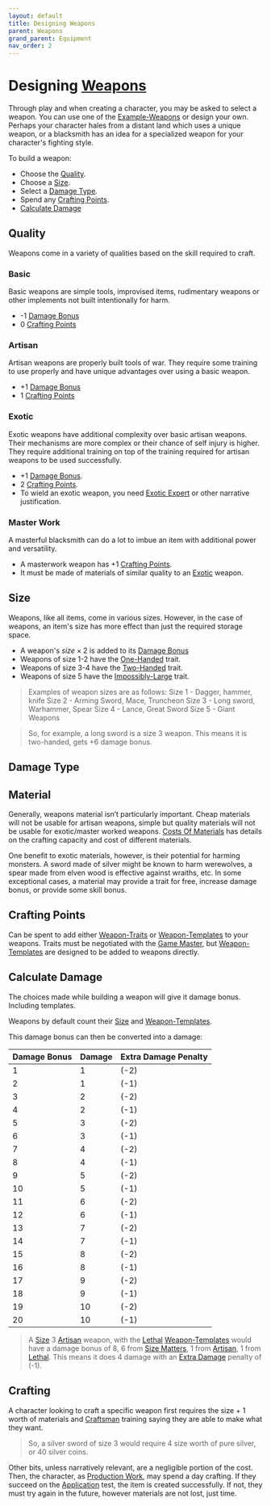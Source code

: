 ```yaml
---
layout: default
title: Designing Weapons
parent: Weapons
grand_parent: Equipment
nav_order: 2
---
```

# Designing [Weapons](Core/Weapons)
Through play and when creating a character, you may be asked to select a weapon. You can use one of the [Example-Weapons](Example-Weapons) or design your own. Perhaps your character hales from a distant land which uses a unique weapon, or a blacksmith has an idea for a specialized weapon for your character's fighting style.

To build a weapon:
- Choose the [Quality](#Quality).
- Choose a [Size](#Size).
- Select a [Damage Type](#Damage%20Type).
- Spend any [Crafting Points](#Crafting%20Points).
- [Calculate Damage](#Calculate%20Damage)

## Quality
Weapons come in a variety of qualities based on the skill required to craft.
### Basic
Basic weapons are simple tools, improvised items, rudimentary weapons or other implements not built intentionally for harm.
* -1 [Damage Bonus](Game/Core/Weapons#Damage%20Bonus)
* 0 [Crafting Points](#Crafting%20Points)

### Artisan
Artisan weapons are properly built tools of war. They require some training to use properly and have unique advantages over using a basic weapon.
* +1 [Damage Bonus](Core/Weapons#Damage%20Bonus)
* 1 [Crafting Points](#Crafting%20Points)

### Exotic
Exotic weapons have additional complexity over basic artisan weapons. Their mechanisms are more complex or their chance of self injury is higher. They require additional training on top of the training required for artisan weapons to be used successfully. 
* +1 [Damage Bonus](Core/Weapons#Damage%20Bonus).
* 2 [Crafting Points](#Crafting%20Points).
* To wield an exotic weapon, you need [Exotic Expert](Combat-Training#Exotic%20Expert) or other narrative justification.

### Master Work
A masterful blacksmith can do a lot to imbue an item with additional power and versatility. 
* A masterwork weapon has +1 [Crafting Points](#Crafting%20Points).
* It must be made of materials of similar quality to an [Exotic](#Exotic) weapon.

## Size
Weapons, like all items, come in various sizes. However, in the case of weapons, an item's size has more effect than just the required storage space. 
- A weapon's $size \times 2$ is added to its [Damage Bonus](Weapons#Damage%20Bonus)
- Weapons of size 1-2 have the [One-Handed](Game/Core/Blocks/One-Handed) trait.
- Weapons of size 3-4 have the [Two-Handed](Game/Core/Blocks/Two-Handed) trait.
- Weapons of size 5 have the [Impossibly-Large](Game/Core/Blocks/Impossibly-Large) trait.

> Examples of weapon sizes are as follows:
Size 1 - Dagger, hammer, knife
Size 2 - Arming Sword, Mace, Truncheon
Size 3 - Long sword, Warhammer, Spear
Size 4 - Lance, Great Sword
Size 5 - Giant Weapons

> So, for example, a long sword is a size 3 weapon. This means it is two-handed, gets +6 damage bonus.


## Damage Type
## Material
Generally, weapons material isn’t particularly important. Cheap materials will not be usable for artisan weapons, simple but quality materials will not be usable for exotic/master worked weapons. [Costs Of Materials](Services#Costs%20Of%20Materials) has details on the crafting capacity and cost of different materials.

One benefit to exotic materials, however, is their potential for harming monsters. A sword made of silver might be known to harm werewolves, a spear made from elven wood is effective against wraiths, etc. In some exceptional cases, a material may provide a trait for free, increase damage bonus, or provide some skill bonus. 

## Crafting Points
Can be spent to add either [Weapon-Traits](Game/Core/Weapon-Traits) or [Weapon-Templates](Game/Weapon-Templates) to your weapons. Traits must be negotiated with the [Game Master](Game/Core/Terminology#Game%20Master), but [Weapon-Templates](Game/Weapon-Templates) are designed to be added to weapons directly.

## Calculate Damage
The choices made while building a weapon will give it damage bonus. Including templates.

Weapons by default count their [Size](#Size) and [Weapon-Templates](Game/Weapon-Templates).

This damage bonus can then be converted into a damage:

| Damage Bonus | Damage | Extra Damage Penalty |
| ------------ | ------ | -------------------- |
| 1            | 1      | (-2)                 |
| 2            | 1      | (-1)                 |
| 3            | 2      | (-2)                 |
| 4            | 2      | (-1)                 |
| 5            | 3      | (-2)                 |
| 6            | 3      | (-1)                 |
| 7            | 4      | (-2)                 |
| 8            | 4      | (-1)                 |
| 9            | 5      | (-2)                 |
| 10           | 5      | (-1)                 |
| 11           | 6      | (-2)                 |
| 12           | 6      | (-1)                 |
| 13           | 7      | (-2)                 |
| 14           | 7      | (-1)                 |
| 15           | 8      | (-2)                 |
| 16           | 8      | (-1)                 |
| 17           | 9      | (-2)                 |
| 18           | 9      | (-1)                 |
| 19           | 10     | (-2)                 |
| 20           | 10     | (-1)                 |


> A [Size](#Size) 3 [Artisan](#Artisan) weapon, with the [Lethal](Game/Blocks/Lethal) [Weapon-Templates](Game/Weapon-Templates) would have a damage bonus of 8, 6 from [Size Matters](Core/Weapon-Traits#Size%20Matters), 1 from [Artisan](#Artisan), 1 from [Lethal](Core/Weapon-Traits#Lethal). This means it does 4 damage with an [Extra Damage](Game/Core/Attacks#Extra%20Damage) penalty of (-1).

## Crafting
A character looking to craft a specific weapon first requires the size + 1 worth of materials and [Craftsman](Craftsman) training saying they are able to make what they want. 

> So, a silver sword of size 3 would require 4 size worth of pure silver, or 40 silver coins. 

Other bits, unless narratively relevant, are a negligible portion of the cost. Then, the character, as [Production Work](Activities#Production%20Work), may spend a day crafting. If they succeed on the [Application](Core/Intelligence#Application) test, the item is created successfully. If not, they must try again in the future, however materials are not lost, just time. 
